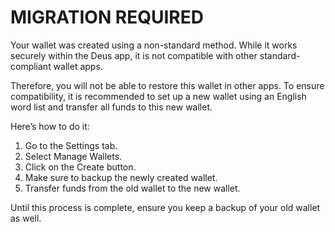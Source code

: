 # MIGRATION REQUIRED

Your wallet was created using a non-standard method. While it works securely within the Deus app, it is not compatible with other standard-compliant wallet apps.

Therefore, you will not be able to restore this wallet in other apps. To ensure compatibility, it is recommended to set up a new wallet using an English word list and transfer all funds to this new wallet.

Here’s how to do it:

1. Go to the Settings tab.
2. Select Manage Wallets.
3. Click on the Create button.
4. Make sure to backup the newly created wallet.
5. Transfer funds from the old wallet to the new wallet.

Until this process is complete, ensure you keep a backup of your old wallet as well.